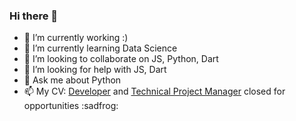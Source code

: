 ### Hi there 👋

- 🔭 I’m currently working :)
- 🌱 I’m currently learning Data Science
- 👯 I’m looking to collaborate on JS, Python, Dart
- 🤔 I’m looking for help with JS, Dart
- 💬 Ask me about Python
- 📫 My CV: [Developer](https://github.com/dagolub/cv/blob/master/Dmitriy_Golub_Python_Developer.pdf) and [Technical Project Manager](https://github.com/dagolub/cv/blob/master/Dmitriy_Golub_Senior_Technical_Project_Manager.pdf) closed for opportunities :sadfrog:
